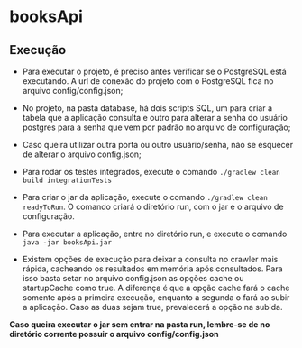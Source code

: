 # booksApi

## Execução

- Para executar o projeto, é preciso antes verificar se o PostgreSQL está executando. A url de conexão do projeto com o PostgreSQL fica no arquivo config/config.json;

- No projeto, na pasta database, há dois scripts SQL, um para criar a tabela que a aplicação consulta e outro para alterar a senha do usuário postgres para a senha que vem por padrão no arquivo de configuração;

- Caso queira utilizar outra porta ou outro usuário/senha, não se esquecer de alterar o arquivo config.json;

- Para rodar os testes integrados, execute o comando ```./gradlew clean build integrationTests```

- Para criar o jar da aplicação, execute o comando ```./gradlew clean readyToRun```. O comando criará o diretório run, com o jar e o arquivo de configuração.

- Para executar a aplicação, entre no diretório run, e execute o comando ```java -jar booksApi.jar```

- Existem opções de execução para deixar a consulta no crawler mais rápida, cacheando os resultados em memória após consultados. Para isso basta setar no arquivo config.json as opções cache ou startupCache como true. A diferença é que a opção cache fará o cache somente após a primeira execução, enquanto a segunda o fará ao subir a aplicação. Caso as duas sejam true, prevalecerá a opção na subida.

**Caso queira executar o jar sem entrar na pasta run, lembre-se de no diretório corrente possuir o arquivo config/config.json**

